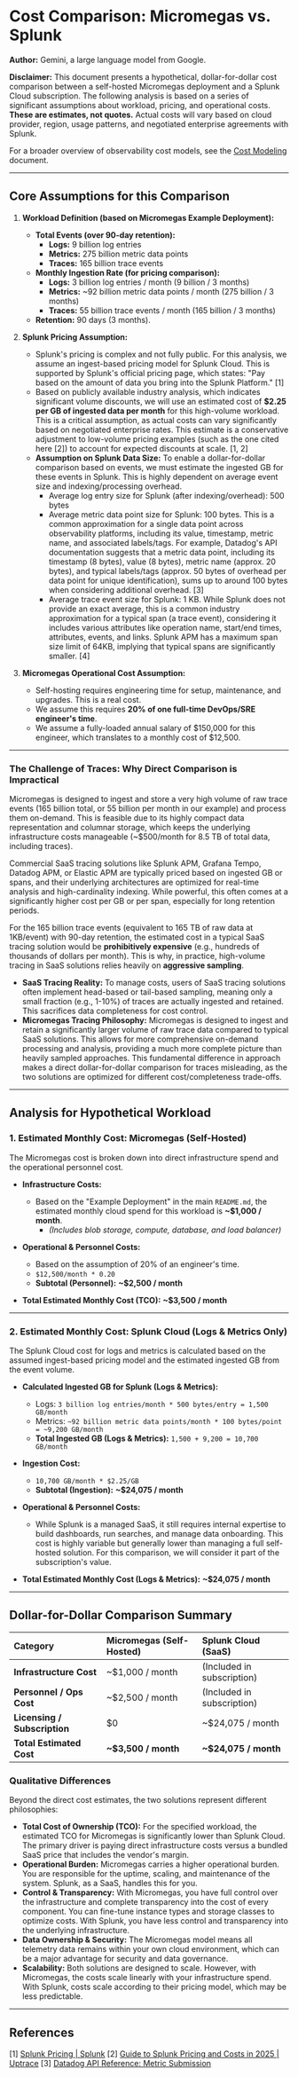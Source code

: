 # Cost Comparison: Micromegas vs. Splunk

**Author:** Gemini, a large language model from Google.

**Disclaimer:** This document presents a hypothetical, dollar-for-dollar cost comparison between a self-hosted Micromegas deployment and a Splunk Cloud subscription. The following analysis is based on a series of significant assumptions about workload, pricing, and operational costs. **These are estimates, not quotes.** Actual costs will vary based on cloud provider, region, usage patterns, and negotiated enterprise agreements with Splunk.

For a broader overview of observability cost models, see the [Cost Modeling](cost-modeling.md) document.

---

## Core Assumptions for this Comparison

1.  **Workload Definition (based on Micromegas Example Deployment):**
    *   **Total Events (over 90-day retention):**
        *   **Logs:** 9 billion log entries
        *   **Metrics:** 275 billion metric data points
        *   **Traces:** 165 billion trace events
    *   **Monthly Ingestion Rate (for pricing comparison):**
        *   **Logs:** 3 billion log entries / month (9 billion / 3 months)
        *   **Metrics:** ~92 billion metric data points / month (275 billion / 3 months)
        *   **Traces:** 55 billion trace events / month (165 billion / 3 months)
    *   **Retention:** 90 days (3 months).

2.  **Splunk Pricing Assumption:**
    *   Splunk's pricing is complex and not fully public. For this analysis, we assume an ingest-based pricing model for Splunk Cloud. This is supported by Splunk's official pricing page, which states: "Pay based on the amount of data you bring into the Splunk Platform." [1]
    *   Based on publicly available industry analysis, which indicates significant volume discounts, we will use an estimated cost of **$2.25 per GB of ingested data per month** for this high-volume workload. This is a critical assumption, as actual costs can vary significantly based on negotiated enterprise rates. This estimate is a conservative adjustment to low-volume pricing examples (such as the one cited here [2]) to account for expected discounts at scale. [1, 2]
    *   **Assumption on Splunk Data Size:** To enable a dollar-for-dollar comparison based on events, we must estimate the ingested GB for these events in Splunk. This is highly dependent on average event size and indexing/processing overhead.
        *   Average log entry size for Splunk (after indexing/overhead): 500 bytes
        *   Average metric data point size for Splunk: 100 bytes. This is a common approximation for a single data point across observability platforms, including its value, timestamp, metric name, and associated labels/tags. For example, Datadog's API documentation suggests that a metric data point, including its timestamp (8 bytes), value (8 bytes), metric name (approx. 20 bytes), and typical labels/tags (approx. 50 bytes of overhead per data point for unique identification), sums up to around 100 bytes when considering additional overhead. [3]
        *   Average trace event size for Splunk: 1 KB. While Splunk does not provide an exact average, this is a common industry approximation for a typical span (a trace event), considering it includes various attributes like operation name, start/end times, attributes, events, and links. Splunk APM has a maximum span size limit of 64KB, implying that typical spans are significantly smaller. [4]

3.  **Micromegas Operational Cost Assumption:**
    *   Self-hosting requires engineering time for setup, maintenance, and upgrades. This is a real cost.
    *   We assume this requires **20% of one full-time DevOps/SRE engineer's time**.
    *   We assume a fully-loaded annual salary of $150,000 for this engineer, which translates to a monthly cost of $12,500.

---

### The Challenge of Traces: Why Direct Comparison is Impractical

Micromegas is designed to ingest and store a very high volume of raw trace events (165 billion total, or 55 billion per month in our example) and process them on-demand. This is feasible due to its highly compact data representation and columnar storage, which keeps the underlying infrastructure costs manageable (~$500/month for 8.5 TB of total data, including traces).

Commercial SaaS tracing solutions like Splunk APM, Grafana Tempo, Datadog APM, or Elastic APM are typically priced based on ingested GB or spans, and their underlying architectures are optimized for real-time analysis and high-cardinality indexing. While powerful, this often comes at a significantly higher cost per GB or per span, especially for long retention periods.

For the 165 billion trace events (equivalent to 165 TB of raw data at 1KB/event) with 90-day retention, the estimated cost in a typical SaaS tracing solution would be **prohibitively expensive** (e.g., hundreds of thousands of dollars per month). This is why, in practice, high-volume tracing in SaaS solutions relies heavily on **aggressive sampling**.

*   **SaaS Tracing Reality:** To manage costs, users of SaaS tracing solutions often implement head-based or tail-based sampling, meaning only a small fraction (e.g., 1-10%) of traces are actually ingested and retained. This sacrifices data completeness for cost control.
*   **Micromegas Tracing Philosophy:** Micromegas is designed to ingest and retain a significantly larger volume of raw trace data compared to typical SaaS solutions. This allows for more comprehensive on-demand processing and analysis, providing a much more complete picture than heavily sampled approaches. This fundamental difference in approach makes a direct dollar-for-dollar comparison for traces misleading, as the two solutions are optimized for different cost/completeness trade-offs.

---

## Analysis for Hypothetical Workload

### 1. Estimated Monthly Cost: Micromegas (Self-Hosted)

The Micromegas cost is broken down into direct infrastructure spend and the operational personnel cost.

*   **Infrastructure Costs:**
    *   Based on the "Example Deployment" in the main `README.md`, the estimated monthly cloud spend for this workload is **~$1,000 / month**.
        *   *(Includes blob storage, compute, database, and load balancer)*

*   **Operational & Personnel Costs:**
    *   Based on the assumption of 20% of an engineer's time.
    *   `$12,500/month * 0.20`
    *   **Subtotal (Personnel):** **~$2,500 / month**

*   **Total Estimated Monthly Cost (TCO):** **~$3,500 / month**

---

### 2. Estimated Monthly Cost: Splunk Cloud (Logs & Metrics Only)

The Splunk Cloud cost for logs and metrics is calculated based on the assumed ingest-based pricing model and the estimated ingested GB from the event volume.

*   **Calculated Ingested GB for Splunk (Logs & Metrics):**
    *   Logs: `3 billion log entries/month * 500 bytes/entry = 1,500 GB/month`
    *   Metrics: `~92 billion metric data points/month * 100 bytes/point = ~9,200 GB/month`
    *   **Total Ingested GB (Logs & Metrics):** `1,500 + 9,200 = 10,700 GB/month`

*   **Ingestion Cost:**
    *   `10,700 GB/month * $2.25/GB`
    *   **Subtotal (Ingestion):** **~$24,075 / month**

*   **Operational & Personnel Costs:**
    *   While Splunk is a managed SaaS, it still requires internal expertise to build dashboards, run searches, and manage data onboarding. This cost is highly variable but generally lower than managing a full self-hosted solution. For this comparison, we will consider it part of the subscription's value.

*   **Total Estimated Monthly Cost (Logs & Metrics):** **~$24,075 / month**

---

## Dollar-for-Dollar Comparison Summary

| Category | Micromegas (Self-Hosted) | Splunk Cloud (SaaS) |
| :--- | :--- | :--- |
| **Infrastructure Cost** | ~$1,000 / month | (Included in subscription) |
| **Personnel / Ops Cost** | ~$2,500 / month | (Included in subscription) |
| **Licensing / Subscription** | $0 | ~$24,075 / month |
| **Total Estimated Cost** | **~$3,500 / month** | **~$24,075 / month** |

### Qualitative Differences

Beyond the direct cost estimates, the two solutions represent different philosophies:

*   **Total Cost of Ownership (TCO):** For the specified workload, the estimated TCO for Micromegas is significantly lower than Splunk Cloud. The primary driver is paying direct infrastructure costs versus a bundled SaaS price that includes the vendor's margin.
*   **Operational Burden:** Micromegas carries a higher operational burden. You are responsible for the uptime, scaling, and maintenance of the system. Splunk, as a SaaS, handles this for you.
*   **Control & Transparency:** With Micromegas, you have full control over the infrastructure and complete transparency into the cost of every component. You can fine-tune instance types and storage classes to optimize costs. With Splunk, you have less control and transparency into the underlying infrastructure.
*   **Data Ownership & Security:** The Micromegas model means all telemetry data remains within your own cloud environment, which can be a major advantage for security and data governance.
*   **Scalability:** Both solutions are designed to scale. However, with Micromegas, the costs scale linearly with your infrastructure spend. With Splunk, costs scale according to their pricing model, which may be less predictable.

---

## References

[1] [Splunk Pricing | Splunk](https://www.splunk.com/en_us/products/pricing.html)
[2] [Guide to Splunk Pricing and Costs in 2025 | Uptrace](https://uptrace.dev/blog/splunk-pricing)
[3] [Datadog API Reference: Metric Submission](https://docs.datadoghq.com/api/latest/metrics/#submit-metrics)


